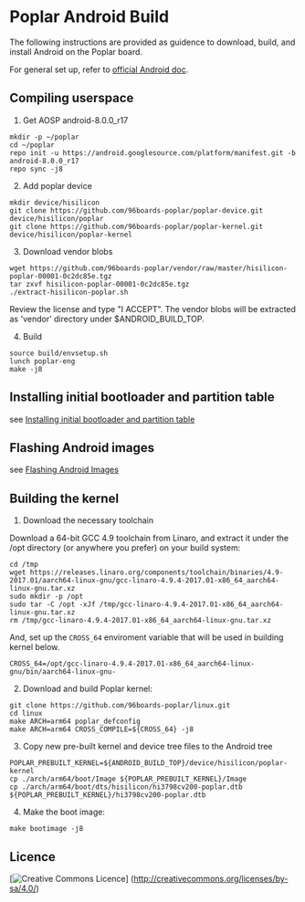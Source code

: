 # Poplar Android Build

The following instructions are provided as guidence to download, build, and install Android on the Poplar board.

For general set up, refer to [official Android doc](https://source.android.com/source/initializing).

## Compiling userspace

1. Get AOSP android-8.0.0_r17
```
mkdir -p ~/poplar
cd ~/poplar
repo init -u https://android.googlesource.com/platform/manifest.git -b android-8.0.0_r17
repo sync -j8
```

2. Add poplar device

```
mkdir device/hisilicon
git clone https://github.com/96boards-poplar/poplar-device.git device/hisilicon/poplar
git clone https://github.com/96boards-poplar/poplar-kernel.git device/hisilicon/poplar-kernel
```

3. Download vendor blobs

```
wget https://github.com/96boards-poplar/vendor/raw/master/hisilicon-poplar-00001-0c2dc85e.tgz
tar zxvf hisilicon-poplar-00001-0c2dc85e.tgz
./extract-hisilicon-poplar.sh
```

Review the license and type "I ACCEPT". The vendor blobs will be extracted as 'vendor' directory under $ANDROID_BUILD_TOP.

4. Build
```
source build/envsetup.sh
lunch poplar-eng
make -j8
```


## Installing initial bootloader and partition table

see [Installing initial bootloader and partition table](ANDROID-Flash.md#installing-initial-bootloader-and-partition-table)

## Flashing Android images

see [Flashing Android Images](ANDROID-Flash.md#flashing-android-images)


## Building the kernel

1. Download the necessary toolchain

Download a 64-bit GCC 4.9 toolchain from Linaro, and extract
it under the /opt directory (or anywhere you prefer) on your build system:

```shell
cd /tmp
wget https://releases.linaro.org/components/toolchain/binaries/4.9-2017.01/aarch64-linux-gnu/gcc-linaro-4.9.4-2017.01-x86_64_aarch64-linux-gnu.tar.xz
sudo mkdir -p /opt
sudo tar -C /opt -xJf /tmp/gcc-linaro-4.9.4-2017.01-x86_64_aarch64-linux-gnu.tar.xz
rm /tmp/gcc-linaro-4.9.4-2017.01-x86_64_aarch64-linux-gnu.tar.xz
```

And, set up the `CROSS_64` enviroment variable that will be used in building kernel below.

```shell
CROSS_64=/opt/gcc-linaro-4.9.4-2017.01-x86_64_aarch64-linux-gnu/bin/aarch64-linux-gnu-
```

2. Download and build Poplar kernel:

```
git clone https://github.com/96boards-poplar/linux.git
cd linux
make ARCH=arm64 poplar_defconfig
make ARCH=arm64 CROSS_COMPILE=${CROSS_64} -j8
```

3. Copy new pre-built kernel and device tree files to the Android tree

```
POPLAR_PREBUILT_KERNEL=${ANDROID_BUILD_TOP}/device/hisilicon/poplar-kernel
cp ./arch/arm64/boot/Image ${POPLAR_PREBUILT_KERNEL}/Image
cp ./arch/arm64/boot/dts/hisilicon/hi3798cv200-poplar.dtb ${POPLAR_PREBUILT_KERNEL}/hi3798cv200-poplar.dtb
```

4. Make the boot image:

```
make bootimage -j8
```

## Licence

[![Creative Commons Licence](https://licensebuttons.net/l/by-sa/4.0/88x31.png)] (http://creativecommons.org/licenses/by-sa/4.0/)
